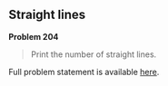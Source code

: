 Straight lines
--------------

**Problem 204**

> Print the number of straight lines.

Full problem statement is available [here][mirror].

[mirror]: https://github.com/rdtsc/codeeval-problem-statements/tree/master/hard/204-straight-lines/
          "View Problem Statement Mirror"
